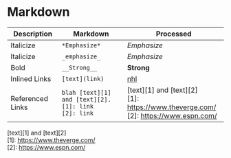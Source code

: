 # Markdown

| Description         | Markdown                                                          | Processed                                                                                     |
|---------------------|-------------------------------------------------------------------|-----------------------------------------------------------------------------------------------|
| Italicize           | `*Emphasize*`                                                     | *Emphasize*                                                                                   |
| Italicize           | `_emphasize_`                                                     | _Emphasize_                                                                                   | | Bold                | `**Strong**`                                                      | **Strong**                                                                                    |
| Bold                | `__Strong__`                                                      | __Strong__                                                                                    |
| Inlined Links       | `[text](link)`                                                    | [nhl](https://www.nhl.com/)                                                                   | 
| Referenced Links    | `blah [text][1] and [text][2].` <br> `[1]: link` <br> `[2]: link` | [text][1] and [text][2]  <br> [1]: https://www.theverge.com/ <br> [2]: https://www.espn.com/  |


 [text][1] and [text][2]  
 [1]: https://www.theverge.com/  
 [2]: https://www.espn.com/  
